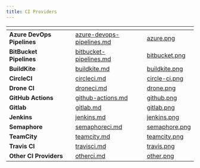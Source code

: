 ```yaml
---
title: CI Providers
---
```


<table data-view="cards" data-full-width="false"><thead><tr><th></th><th data-hidden></th><th data-hidden data-card-target data-type="content-ref"></th><th data-hidden data-card-cover data-type="files"></th></tr></thead><tbody><tr><td><strong>Azure DevOps Pipelines</strong></td><td></td><td><a href="../../flaky-tests/get-started/ci-providers/azure-devops-pipelines.md">azure-devops-pipelines.md</a></td><td><a href="../assets/azure.png">azure.png</a></td></tr><tr><td><strong>BitBucket Pipelines</strong></td><td></td><td><a href="../../flaky-tests/get-started/ci-providers/bitbucket-pipelines.md">bitbucket-pipelines.md</a></td><td><a href="../assets/bitbucket.png">bitbucket.png</a></td></tr><tr><td><strong>BuildKite</strong></td><td></td><td><a href="../../flaky-tests/get-started/ci-providers/buildkite.md">buildkite.md</a></td><td><a href="../assets/buildkite.png">buildkite.png</a></td></tr><tr><td><strong>CircleCI</strong></td><td></td><td><a href="../../flaky-tests/get-started/ci-providers/circleci.md">circleci.md</a></td><td><a href="../assets/circle-ci.png">circle-ci.png</a></td></tr><tr><td><strong>Drone CI</strong></td><td></td><td><a href="../../flaky-tests/get-started/ci-providers/droneci.md">droneci.md</a></td><td><a href="../assets/drone.png">drone.png</a></td></tr><tr><td><strong>GitHub Actions</strong></td><td></td><td><a href="../../flaky-tests/get-started/ci-providers/github-actions.md">github-actions.md</a></td><td><a href="../assets/github.png">github.png</a></td></tr><tr><td><strong>Gitlab</strong></td><td></td><td><a href="../../flaky-tests/get-started/ci-providers/gitlab.md">gitlab.md</a></td><td><a href="../assets/gitlab.png">gitlab.png</a></td></tr><tr><td><strong>Jenkins</strong></td><td></td><td><a href="../../flaky-tests/get-started/ci-providers/jenkins.md">jenkins.md</a></td><td><a href="../assets/jenkins.png">jenkins.png</a></td></tr><tr><td><strong>Semaphore</strong></td><td></td><td><a href="../../flaky-tests/get-started/ci-providers/semaphoreci.md">semaphoreci.md</a></td><td><a href="../assets/semaphore.png">semaphore.png</a></td></tr><tr><td><strong>TeamCity</strong></td><td></td><td><a href="../../flaky-tests/get-started/ci-providers/teamcity.md">teamcity.md</a></td><td><a href="../assets/teamcity.png">teamcity.png</a></td></tr><tr><td><strong>Travis CI</strong></td><td></td><td><a href="../../flaky-tests/get-started/ci-providers/travisci.md">travisci.md</a></td><td><a href="../assets/travis.png">travis.png</a></td></tr><tr><td><strong>Other CI Providers</strong></td><td></td><td><a href="../../flaky-tests/get-started/ci-providers/otherci.md">otherci.md</a></td><td><a href="../assets/other.png">other.png</a></td></tr></tbody></table>
